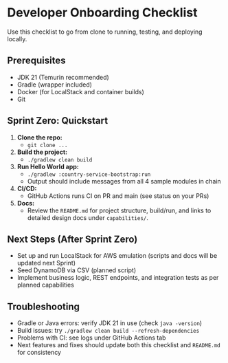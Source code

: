 # Developer Onboarding Checklist

Use this checklist to go from clone to running, testing, and deploying locally.

## Prerequisites
- JDK 21 (Temurin recommended)
- Gradle (wrapper included)
- Docker (for LocalStack and container builds)
- Git

## Sprint Zero: Quickstart
1. **Clone the repo:**
   - `git clone ...`
2. **Build the project:**
   - `./gradlew clean build`
3. **Run Hello World app:**
   - `./gradlew :country-service-bootstrap:run`
   - Output should include messages from all 4 sample modules in chain
4. **CI/CD:**
   - GitHub Actions runs CI on PR and main (see status on your PRs)
5. **Docs:**
   - Review the `README.md` for project structure, build/run, and links to detailed design docs under `capabilities/`.

## Next Steps (After Sprint Zero)
- Set up and run LocalStack for AWS emulation (scripts and docs will be updated next Sprint)
- Seed DynamoDB via CSV (planned script)
- Implement business logic, REST endpoints, and integration tests as per planned capabilities

## Troubleshooting
- Gradle or Java errors: verify JDK 21 in use (check `java -version`)
- Build issues: try `./gradlew clean build --refresh-dependencies`
- Problems with CI: see logs under GitHub Actions tab
- Next features and fixes should update both this checklist and `README.md` for consistency
